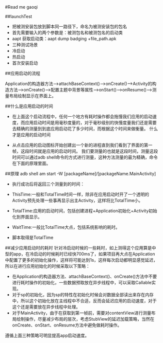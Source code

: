 #Read me
gaoqi


##launchTest


- 把被测安装包放到脚本同一路径下，命名为被测安装包的包名
- 首先需要输入的两个参数是：被测包名和被测包名的启动类
 - aapt 获取启动类：aapt dump badging +file_path.apk 
- 三种测试场景
 - 冷启动
 - 热启动
 - 首次安装启动
 
 
##应用启动的流程

Application的构造器方法——>attachBaseContext()——>onCreate()——>Activity的构造方法——>onCreate()——>配置主题中背景等属性——>onStart()——>onResume()——>测量布局绘制显示在界面上。

##什么是应用启动的时间

- 在上面这个启动流程中，任何一个地方有耗时操作都会拖慢我们应用的启动速度，而应用启动时间是用毫秒度量的，对于毫秒级别的快慢度量我们还是需要去精确的测量到到底应用启动花了多少时间，而根据这个时间来做衡量。
什么才是应用的启动时间

- 从点击应用的启动图标开始创建出一个新的进程直到我们看到了界面的第一帧，这段时间就是应用的启动时间。
我们要测量的也就是这段时间，测量这段时间可以通过adb shell命令的方式进行测量，这种方法测量的最为精确，命令在下面的原理里面。

##原理
adb shell am start -W [packageName]/[packageName.MainActivity]

- 执行成功后将返回三个测量到的时间：
 - ThisTime:一般和TotalTime时间一样，除非在应用启动时开了一个透明的Activity预先处理一些事再显示出主Activity，这样将比TotalTime小。 
 - TotalTime:应用的启动时间，包括创建进程+Application初始化+Activity初始化到界面显示。 
 - WaitTime:一般比TotalTime大点，包括系统影响的耗时。 

 
- 脚本取得是TotalTime






##减少应用启动时的耗时
针对冷启动时候的一些耗时，如上测得这个应用算是中型的app，在冷启动的时候耗时已经快700ms了，如果项目再大点在Application中配置了更多的初始化操作，这样将可能达到1s，这样每次启动都明显感觉延迟，所以在进行应用初始化的时候采取以下策略： 

- 在Application的构造器方法、attachBaseContext()、onCreate()方法中不要进行耗时操作的初始化，一些数据预取放在异步线程中，可以采取Callable实现。
- 对于sp的初始化，因为sp的特性在初始化时候会对数据全部读出来存在内存中，所以这个初始化放在主线程中不合适，反而会延迟应用的启动速度，对于这个还是需要放在异步线程中处理。
- 对于MainActivity，由于在获取到第一帧前，需要对contentView进行测量布局绘制操作，尽量减少布局的层次，考虑StubView的延迟加载策略，当然在onCreate、onStart、onResume方法中避免做耗时操作。

遵循上面三种策略可明显提高app启动速度。